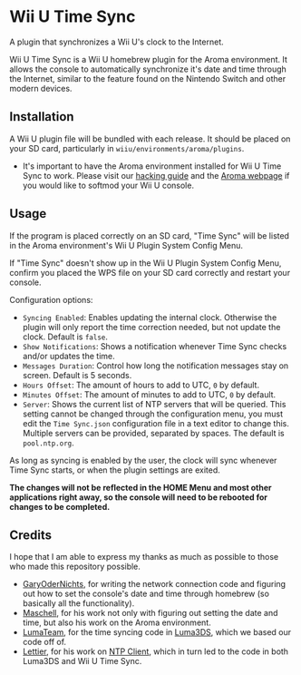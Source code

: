 # Wii U Time Sync

A plugin that synchronizes a Wii U's clock to the Internet.

Wii U Time Sync is a Wii U homebrew plugin for the Aroma environment. It allows the
console to automatically synchronize it's date and time through the Internet, similar to
the feature found on the Nintendo Switch and other modern devices.

## Installation
A Wii U plugin file will be bundled with each release. It should be placed on your SD
card, particularly in `wiiu/environments/aroma/plugins`.
* It's important to have the Aroma environment installed for Wii U Time Sync to
  work. Please visit our [hacking guide](https://wiiu.hacks.guide/) and the [Aroma
  webpage](https://aroma.foryour.cafe/) if you would like to softmod your Wii U console.

## Usage
If the program is placed correctly on an SD card, "Time Sync" will be listed in the Aroma
environment's Wii U Plugin System Config Menu.

If "Time Sync" doesn't show up in the Wii U Plugin System Config Menu, confirm you
placed the WPS file on your SD card correctly and restart your console.

Configuration options:

* `Syncing Enabled`: Enables updating the internal clock. Otherwise the
  plugin will only report the time correction needed, but not update the clock. Default is
  `false`.
* `Show Notifications`: Shows a notification whenever Time Sync checks and/or updates the
  time.
* `Messages Duration`: Control how long the notification messages stay on screen. Default
  is 5 seconds.
* `Hours Offset`: The amount of hours to add to UTC, `0` by default.
* `Minutes Offset`: The amount of minutes to add to UTC, `0` by default.
* `Server`: Shows the current list of NTP servers that will be queried. This setting
  cannot be changed through the configuration menu, you must edit the `Time Sync.json`
  configuration file in a text editor to change this. Multiple servers can be provided,
  separated by spaces. The default is `pool.ntp.org`.

As long as syncing is enabled by the user, the clock will sync whenever Time Sync starts,
or when the plugin settings are exited.

**The changes will not be reflected in the HOME Menu and most other applications right
away, so the console will need to be rebooted for changes to be completed.**

## Credits
I hope that I am able to express my thanks as much as possible to those who made this
repository possible.
* [GaryOderNichts](https://github.com/GaryOderNichts), for writing the network connection
  code and figuring out how to set the console's date and time through homebrew (so
  basically all the functionality).
* [Maschell](https://github.com/Maschell), for his work not only with figuring out setting
  the date and time, but also his work on the Aroma environment.
* [LumaTeam](https://github.com/LumaTeam), for the time syncing code in
  [Luma3DS](https://github.com/LumaTeam/Luma3DS), which we based our code off of.
* [Lettier](https://github.com/lettier), for his work on [NTP
  Client](https://github.com/lettier/ntpclient), which in turn led to the code in both
  Luma3DS and Wii U Time Sync.
